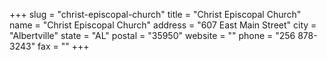 +++
slug = "christ-episcopal-church"
title = "Christ Episcopal Church"
name = "Christ Episcopal Church"
address = "607 East Main Street"
city = "Albertville"
state = "AL"
postal = "35950"
website = ""
phone = "256 878-3243"
fax = ""
+++
